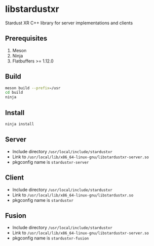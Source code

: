 # libstardustxr
Stardust XR C++ library for server implementations and clients

## Prerequisites
1. Meson
2. Ninja
3. Flatbuffers >= 1.12.0

## Build
```bash
meson build --prefix=/usr
cd build
ninja
```

## Install
```bash
ninja install
```

## Server
- Include directory `/usr/local/include/stardustxr`
- Link to `/usr/local/lib/x86_64-linux-gnu/libstardustxr-server.so`
- pkgconfig name is `stardustxr-server`

## Client
- Include directory `/usr/local/include/stardustxr`
- Link to `/usr/local/lib/x86_64-linux-gnu/libstardustxr.so`
- pkgconfig name is `stardustxr`

## Fusion
- Include directory `/usr/local/include/stardustxr`
- Link to `/usr/local/lib/x86_64-linux-gnu/libstardustxr-server.so`
- pkgconfig name is `stardustxr-fusion`
